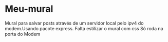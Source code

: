 # Meu-mural
Mural para salvar posts através de um servidor local pelo ipv4 do modem.Usando pacote express.
Falta estilizar o mural com css
Só roda na porta do Modem
